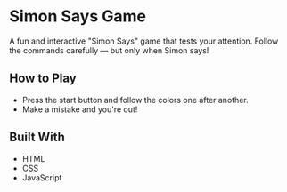 # Simon Says Game
A fun and interactive "Simon Says" game that tests your attention. Follow the commands carefully — but only when Simon says!

## How to Play
- Press the start button and follow the colors one after another.
- Make a mistake and you're out!

## Built With
- HTML
- CSS
- JavaScript

